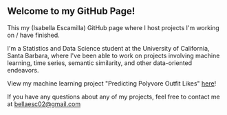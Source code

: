## Welcome to my GitHub Page!
This my (Isabella Escamilla) GitHub page where I host projects I'm working on / have finished.

I'm a Statistics and Data Science student at the University of California, Santa Barbara, where I've been able to work on projects involving machine learning, time series, semantic similarity, and other data-oriented endeavors. 

View my machine learning project "Predicting Polyvore Outfit Likes" [here](https://bellaesc.github.io/)!

If you have any questions about any of my projects, feel free to contact me at bellaesc02@gmail.com
